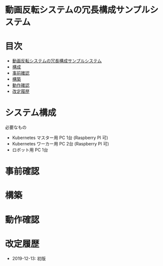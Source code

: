 動画反転システムの冗長構成サンプルシステム
===

目次
===
* [動画反転システムの冗長構成サンプルシステム](#%E5%8B%95%E7%94%BB%E5%8F%8D%E8%BB%A2%E3%82%B7%E3%82%B9%E3%83%86%E3%83%A0%E3%81%AE%E5%86%97%E9%95%B7%E6%A7%8B%E6%88%90%E3%82%B5%E3%83%B3%E3%83%97%E3%83%AB%E3%82%B7%E3%82%B9%E3%83%86%E3%83%A0)
* [構成](#%E6%A7%8B%E6%88%90)
* [事前確認](#%E4%BA%8B%E5%89%8D%E7%A2%BA%E8%AA%8D)
* [構築](#%E6%A7%8B%E7%AF%89)
* [動作確認](#%E5%8B%95%E4%BD%9C%E7%A2%BA%E8%AA%8D)
* [改定履歴](#%E6%94%B9%E5%AE%9A%E5%B1%A5%E6%AD%B4)

# システム構成

必要なもの

 - Kubernetes マスター用 PC 1台 (Raspberry PI 可)
 - Kubernetes ワーカー用 PC 2台 (Raspberry PI 可)
 - ロボット用 PC 1台

# 事前確認



# 構築



# 動作確認



# 改定履歴

  - 2019-12-13: 初版
